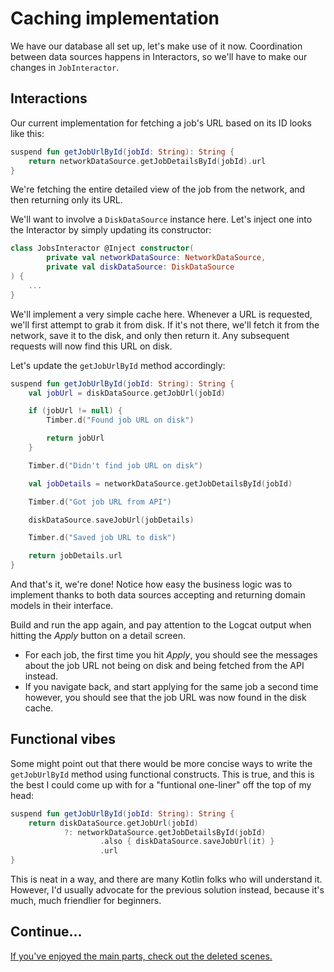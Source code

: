 # Caching implementation

We have our database all set up, let's make use of it now. Coordination between data sources happens in Interactors, so we'll have to make our changes in `JobInteractor`.

## Interactions

Our current implementation for fetching a job's URL based on its ID looks like this:

```kotlin
suspend fun getJobUrlById(jobId: String): String {
    return networkDataSource.getJobDetailsById(jobId).url
}
```

We're fetching the entire detailed view of the job from the network, and then returning only its URL.

We'll want to involve a `DiskDataSource` instance here. Let's inject one into the Interactor by simply updating its constructor:

```kotlin
class JobsInteractor @Inject constructor(
        private val networkDataSource: NetworkDataSource,
        private val diskDataSource: DiskDataSource
) {
    ...
}
```

We'll implement a very simple cache here. Whenever a URL is requested, we'll first attempt to grab it from disk. If it's not there, we'll fetch it from the network, save it to the disk, and only then return it. Any subsequent requests will now find this URL on disk.

Let's update the `getJobUrlById` method accordingly:

```kotlin
suspend fun getJobUrlById(jobId: String): String {
    val jobUrl = diskDataSource.getJobUrl(jobId)

    if (jobUrl != null) {
        Timber.d("Found job URL on disk")

        return jobUrl
    }

    Timber.d("Didn't find job URL on disk")

    val jobDetails = networkDataSource.getJobDetailsById(jobId)

    Timber.d("Got job URL from API")

    diskDataSource.saveJobUrl(jobDetails)

    Timber.d("Saved job URL to disk")

    return jobDetails.url
}
```

And that's it, we're done! Notice how easy the business logic was to implement thanks to both data sources accepting and returning domain models in their interface. 

Build and run the app again, and pay attention to the Logcat output when hitting the _Apply_ button on a detail screen.

- For each job, the first time you hit _Apply_, you should see the messages about the job URL not being on disk and being fetched from the API instead.
- If you navigate back, and start applying for the same job a second time however, you should see that the job URL was now found in the disk cache. 

## Functional vibes

Some might point out that there would be more concise ways to write the `getJobUrlById` method using functional constructs. This is true, and this is the best I could come up with for a "funtional one-liner" off the top of my head:

```kotlin
suspend fun getJobUrlById(jobId: String): String {
    return diskDataSource.getJobUrl(jobId)
            ?: networkDataSource.getJobDetailsById(jobId)
                    .also { diskDataSource.saveJobUrl(it) }
                    .url
}
```

This is neat in a way, and there are many Kotlin folks who will understand it. However, I'd usually advocate for the previous solution instead, because it's much, much friendlier for beginners.

## Continue...

[If you've enjoyed the main parts, check out the deleted scenes.](../../README.md#extra-touches)
